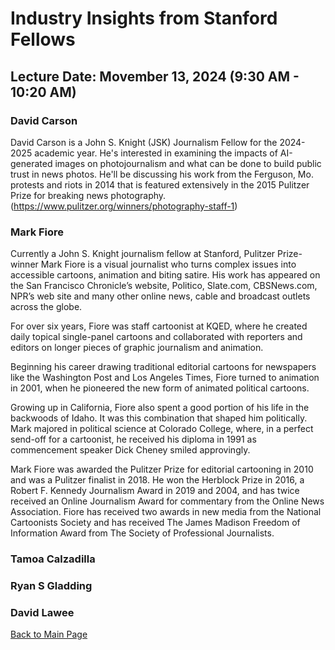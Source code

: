 
# Industry Insights from  Stanford Fellows

## Lecture Date: Movember 13, 2024 (9:30 AM - 10:20 AM)







### David Carson

David Carson is a John S. Knight (JSK) Journalism Fellow for the 2024-2025 academic year. He's interested in examining the impacts of AI-generated images on photojournalism and what can be done to build public trust in news photos.
He'll be discussing his work from the Ferguson, Mo. protests and riots in 2014 that is featured extensively in the 2015 Pulitzer Prize for breaking news photography. (https://www.pulitzer.org/winners/photography-staff-1)




### Mark Fiore

Currently a John S. Knight journalism fellow at Stanford, Pulitzer Prize-winner Mark Fiore is a visual journalist who turns complex issues into accessible cartoons, animation and biting satire. His work has appeared on the San Francisco Chronicle’s website, Politico, Slate.com, CBSNews.com, NPR’s web site and many other online news, cable and broadcast outlets across the globe.

For over six years, Fiore was staff cartoonist at KQED, where he created daily topical single-panel cartoons and collaborated with reporters and editors on longer pieces of graphic journalism and animation.

Beginning his career drawing traditional editorial cartoons for newspapers like the Washington Post and Los Angeles Times, Fiore turned to animation in 2001, when he pioneered the new form of animated political cartoons.

Growing up in California, Fiore also spent a good portion of his life in the backwoods of Idaho. It was this combination that shaped him politically. Mark majored in political science at Colorado College, where, in a perfect send-off for a cartoonist, he received his diploma in 1991 as commencement speaker Dick Cheney smiled approvingly.

Mark Fiore was awarded the Pulitzer Prize for editorial cartooning in 2010 and was a Pulitzer finalist in 2018. He won the Herblock Prize in 2016, a Robert F. Kennedy Journalism Award in 2019 and 2004, and has twice received an Online Journalism Award for commentary from the Online News Association. Fiore has received two awards in new media from the National Cartoonists Society and has received The James Madison Freedom of Information Award from The Society of Professional Journalists.


### Tamoa Calzadilla



### Ryan S Gladding




### David Lawee



 

[Back to Main Page](README.md)
